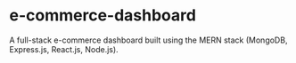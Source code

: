 # e-commerce-dashboard
A full-stack e-commerce dashboard built using the MERN stack (MongoDB, Express.js, React.js, Node.js).
